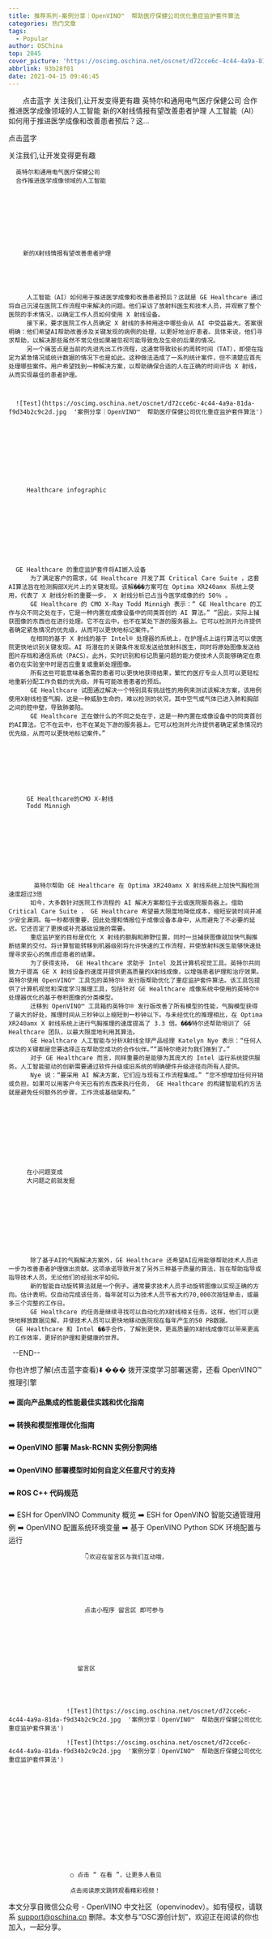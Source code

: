```yaml
---
title: 推荐系列-案例分享｜OpenVINO™  帮助医疗保健公司优化重症监护套件算法
categories: 热门文章
tags:
  - Popular
author: OSChina
top: 2045
cover_picture: 'https://oscimg.oschina.net/oscnet/d72cce6c-4c44-4a9a-81da-f9d34b2c9c2d.jpg'
abbrlink: 93b28f01
date: 2021-04-15 09:46:45
---
```


&emsp;&emsp;点击蓝字 关注我们,让开发变得更有趣 英特尔和通用电气医疗保健公司 合作推进医学成像领域的人工智能 新的X射线情报有望改善患者护理 人工智能（AI）如何用于推进医学成像和改善患者预后？这...
<!-- more -->

                                                                                                                                                                                         
  
   
   点击蓝字 
   
  
  
   
   关注我们,让开发变得更有趣 
   
  
  
  
  
   
    
     
      
      英特尔和通用电气医疗保健公司 
      合作推进医学成像领域的人工智能 
      
     
     
      
     
     
      
       
        
        新的X射线情报有望改善患者护理 
        
       
      
     
     
         人工智能（AI）如何用于推进医学成像和改善患者预后？这就是 GE Healthcare 通过将自己沉浸在医院工作流程中来解决的问题。他们采访了放射科医生和技术人员，并观察了整个医院的手术情况，以确定工作人员如何使用 X 射线设备。 
         接下来，要求医院工作人员确定 X 射线的多种用途中哪些会从 AI 中受益最大。答案很明确：他们希望AI帮助改善涉及关键发现的病例的处理，以更好地治疗患者。具体来说，他们寻求帮助，以解决那些虽然不常见但如果被忽视可能导致危及生命的后果的情况。 
         另一个痛苦点是当前的先进先出工作流程，这通常导致较长的周转时间（TAT），即使在指定为紧急情况或统计数据的情况下也是如此。这种做法造成了一系列统计案件，但不清楚应首先处理哪些案件。用户希望找到一种解决方案，以帮助确保合适的人在正确的时间评估 X 射线，从而实现最佳的患者护理。 
     
     
      
      ![Test](https://oscimg.oschina.net/oscnet/d72cce6c-4c44-4a9a-81da-f9d34b2c9c2d.jpg  '案例分享｜OpenVINO™  帮助医疗保健公司优化重症监护套件算法') 
      
     
     
      
     
     
      
       
        
         
         Healthcare infographic 
         
        
       
      
     
     
      
     
     
      
      GE Healthcare 的重症监护套件将AI嵌入设备 
          为了满足客户的需求，GE Healthcare 开发了其 Critical Care Suite ，这套AI算法旨在检测胸部X光片上的关键发现。该解���方案可在 Optima XR240amx 系统上使用，代表了 X 射线分析的重要一步， X 射线分析已占当今医学成像的约 50％ 。 
          GE Healthcare 的 CMO X-Ray Todd Minnigh 表示：“ GE Healthcare 的工作与众不同之处在于，它是一种内置在成像设备中的同类首创的 AI 算法。” “因此，实际上捕获图像的东西也在进行处理。它不在云中，也不在某处下游的服务器上。它可以检测并允许提供者确定紧急情况的优先级，从而可以更快地标记案件。” 
          在相同的基于 X 射线的基于 Intel® 处理器的系统上，在护理点上运行算法可以使医院更快地识别关键发现。AI 将潜在的关键条件发现发送给放射科医生，同时将原始图像发送给图片存档和通信系统（PACS）。此外，实时识别和标记质量问题的能力使技术人员能够确定在患者仍在实验室中时是否应重复或重新处理图像。 
          所有这些可能意味着急需的患者可以更快地获得结果，繁忙的医疗专业人员可以更轻松地重新分配工作负载的优先级，并有可能改善患者的预后。 
          GE Healthcare 试图通过解决一个特别具有挑战性的用例来测试该解决方案，该用例使用X射线检查气胸，这是一种威胁生命的，难以检测的状况，其中空气或气体已进入肺和胸部之间的腔中壁，导致肺萎陷。 
          GE Healthcare 正在做什么的不同之处在于，这是一种内置在成像设备中的同类首创的AI算法。它不在云中，也不在某处下游的服务器上。它可以检测并允许提供者确定紧急情况的优先级，从而可以更快地标记案件。” 
       
      
     
     
      
       
        
         
         GE Healthcare的CMO X-射线 
         Todd Minnigh 
         
        
       
      
     
     
      
     
     
      
           英特尔帮助 GE Healthcare 在 Optima XR240amx X 射线系统上加快气胸检测速度超过3倍 
          如今，大多数针对医院工作流程的 AI 解决方案都位于云或医院服务器上。借助 Critical Care Suite ， GE Healthcare 希望最大限度地降低成本，缩短安装时间并减少安全漏洞。每一秒都很重要，因此处理和情报位于成像设备本身中，从而避免了不必要的延迟。它还否定了更换或补充基础设施的需要。 
          重症监护室的目标是优化 X 射线的额胸和肺野位置，同时一旦捕获图像就加快气胸推断结果的交付。将计算智能转移到机器级别将允许快速的工作流程，并使放射科医生能够快速处理寻求安心的焦虑症患者的结果。 
          为了获得支持， GE Healthcare 求助于 Intel 及其计算机视觉工具。英特尔共同致力于提高 GE X 射线设备的速度并提供更高质量的X射线成像，以增强患者护理和治疗效果。英特尔使用 OpenVINO™ 工具包的英特尔® 发行版帮助优化了重症监护套件算法。该工具包提供了计算机视觉和深度学习推理工具，包括针对 GE Healthcare 成像系统中使用的英特尔® 处理器优化的基于卷积图像的分类模型。 
          迁移到 OpenVINO™ 工具箱的英特尔® 发行版改善了所有模型的性能，气胸模型获得了最大的好处，推理时间从三秒钟以上缩短到一秒钟以下。与未经优化的推理相比，在 Optima XR240amx X 射线系统上进行气胸推理的速度提高了 3.3 倍。���特尔还帮助培训了 GE Healthcare 团队，以最大限度地利用其算法。 
          GE Healthcare 人工智能与分析X射线全球产品经理 Katelyn Nye 表示：“任何人成功的关键都是您要选择正在帮助您成功的合作伙伴。”“英特尔绝对为我们做到了。” 
          对于 GE Healthcare 而言，同样重要的是能够为其庞大的 Intel 运行系统提供服务。人工智能驱动的创新需要通过软件升级或旧系统的明确硬件升级途径向所有人提供。 
          Nye 说：“要采用 AI 解决方案，它们应与现有工作流程集成。” “您不想增加任何开销或负担。如果可以用客户今天已有的东西来执行任务， GE Healthcare 的构建智能机的方法就是避免任何额外的步骤，工作流或基础架构。” 
      
     
     
      
     
     
      
       
        
         
         在小问题变成 
         大问题之前就发掘 
         
        
       
      
     
     
      
     
     
      
          除了基于AI的气胸解决方案外，GE Healthcare 还希望AI应用能够帮助技术人员进一步为改善患者护理做出贡献。这项承诺导致开发了另外三种基于质量的算法，旨在帮助指导或指导技术人员，无论他们的经验水平如何。 
          新的智能自动旋转算法就是一个例子。通常要求技术人员手动旋转图像以实现正确的方向。估计表明，仅自动完成该任务，每年就可以为技术人员节省大约70,000次按钮单击，或最多三个完整的工作日。 
          GE Healthcare 的任务是继续寻找可以自动化的X射线相关任务。这样，他们可以更快地释放数据见解，并使技术人员可以更快地移动医院现在每年产生的50 PB数据。 
      GE Healthcare 和 Intel ��手合作，了解到更快，更高质量的X射线成像可以带来更高的工作效率，更好的护理和更健康的世界。 
      
     
     
      
     
    
   
   
     
   --END-- 
    
   你也许想了解(点击蓝字查看)⬇️ 
   ���️ 拨开深度学习部署迷雾，还看 OpenVINO™ 推理引擎 
    
   #### ➡️ 面向产品集成的性能最佳实践和优化指南 
    
   #### ➡️ 转换和模型推理优化指南 
    
   #### ➡️ OpenVINO 部署 Mask-RCNN 实例分割网络 
    
   #### ➡️ OpenVINO 部署模型时如何自定义任意尺寸的支持 
    
   #### ➡️ ROS C++ 代码规范 
   ➡️ ESH for OpenVINO Community 概览 
   ➡️ ESH for OpenVINO 智能交通管理用例 
   ➡️ OpenVINO 配置系统环境变量 
   ➡️ 基于 OpenVINO Python SDK 环境配置与运行 
    
    
    
     
      
       
        
         
          
           
            
             
              
               
                
                 
                  
                   
                    
                     
                      
                       
                        
                         
                          
                         
                        
                        
                         
                         👇欢迎在留言区与我们互动哦， 
                         
                        
                       
                       
                        
                         
                         点击小程序 留言区 即可参与 
                         
                        
                        
                         
                          
                         
                        
                       留言区 
                        
                        
                       
                      
                     
                    ![Test](https://oscimg.oschina.net/oscnet/d72cce6c-4c44-4a9a-81da-f9d34b2c9c2d.jpg  '案例分享｜OpenVINO™  帮助医疗保健公司优化重症监护套件算法') 
                     
                    ![Test](https://oscimg.oschina.net/oscnet/d72cce6c-4c44-4a9a-81da-f9d34b2c9c2d.jpg  '案例分享｜OpenVINO™  帮助医疗保健公司优化重症监护套件算法') 
                     
                     
                      
                       
                        
                         
                          
                           
                          
                         
                        
                       
                      
                     
                     
                     ○ 点击 “ 在看 ”，让更多人看见 
                      
                     点击阅读原文跳转观看精彩视频！ 
                     
                    
                   
                  
                 
                
               
              
             
            
           
          
         
        
       
      
     
    
   
  
 
本文分享自微信公众号 - OpenVINO 中文社区（openvinodev）。如有侵权，请联系 support@oschina.cn 删除。本文参与“OSC源创计划”，欢迎正在阅读的你也加入，一起分享。
                                        